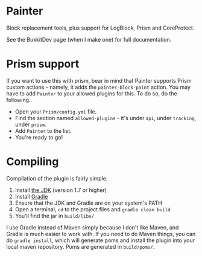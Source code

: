 Painter
=======

Block replacement tools, plus support for LogBlock, Prism and CoreProtect.

See the BukkitDev page (when I make one) for full documentation.

Prism support
=============

If you want to use this with prism, bear in mind that Painter supports Prism custom actions - namely, it adds the `painter-block-paint` action.
You may have to add `Painter` to your allowed plugins for this. To do so, do the following..

* Open your `Prism/config.yml` file.
* Find the section named `allowed-plugins` - it's under `api`, under `tracking`, under `prism`.
* Add `Painter` to the list.
* You're ready to go!

Compiling
=========

Compilation of the plugin is fairly simple.

1. Install [the JDK](http://www.oracle.com/technetwork/java/javase/downloads/jdk7-downloads-1880260.html) (version 1.7 or higher)
2. Install [Gradle](http://www.gradle.org/)
3. Ensure that the JDK and Gradle are on your system's PATH
4. Open a terminal, `cd` to the project files and `gradle clean build`
5. You'll find the jar in `build/libs/`

I use Gradle instead of Maven simply because I don't like Maven, and Gradle is much easier to work with.
If you need to do Maven things, you can do `gradle install`, which will generate poms and install the plugin
into your local maven repository. Poms are generated in `build/poms/`.